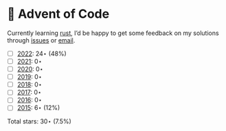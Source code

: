 
# 🎄 Advent of Code

Currently learning [rust](https://www.rust-lang.org/), I’d be happy to
get some feedback on my solutions through
[issues](https://github.com/b4D8/aoc/issues) or
[email](mailto:hello@b4d8.fr).

- [ ] [2022](./2022): 24⋆ (48%)
- [ ] [2021](./2021): 0⋆
- [ ] [2020](./2020): 0⋆
- [ ] [2019](./2019): 0⋆
- [ ] [2018](./2018): 0⋆
- [ ] [2017](./2017): 0⋆
- [ ] [2016](./2016): 0⋆  
- [ ] [2015](./2015): 6⋆ (12%)

Total stars: 30⋆ (7.5%)
